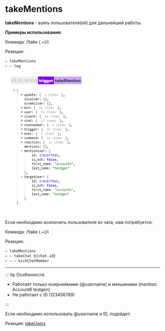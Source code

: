 # takeMentions

**takeMentions** - взять пользователя(ей) для дальнейшей работы. 



**Примеры использования:**

Команда: /!take (.+)/i

Реакции:
```plain
— takeMentions 
— — log
```
![](./1.png)

Если необходимо исключить пользователя из чата, нам потребуется:

Команда: /!take (.+)/i

Реакции:
```plain
— takeMentions
— — takeChat ${chat.id}
— — — kickChatMember
```

---

::: tip  Особенности
* Работает только юзернеймами (@username) и меншенами (mention: Account6 testgen)
* Не работает с ID (123456789)

:::

Если необходимо использовать @username и ID, подойдет:

Реакция: [takeUsers](/docs/admin/users/takeusers)








